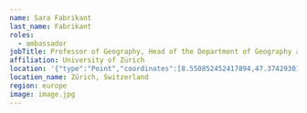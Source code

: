 ```yaml
---
name: Sara Fabrikant
last_name: Fabrikant
roles:
  - ambassador
jobTitle: Professor of Geography, Head of the Department of Geography and Digital Society Initiative
affiliation: University of Zürich
location: '{"type":"Point","coordinates":[8.550852452417894,47.374293016645105]}'
location_name: Zürich, Switzerland
region: europe
image: image.jpg
---
```


